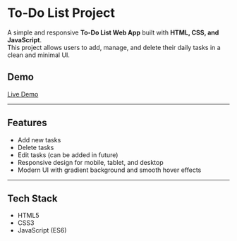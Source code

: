 # To-Do List Project

A simple and responsive **To-Do List Web App** built with **HTML, CSS, and JavaScript**.  
This project allows users to add, manage, and delete their daily tasks in a clean and minimal UI.  

## Demo
[Live Demo](https://vanshika241.github.io/To-Do-List-Project-/)

---

## Features
- Add new tasks  
- Delete tasks  
- Edit tasks (can be added in future)  
- Responsive design for mobile, tablet, and desktop  
- Modern UI with gradient background and smooth hover effects  

---

## Tech Stack
- HTML5  
- CSS3  
- JavaScript (ES6)  

